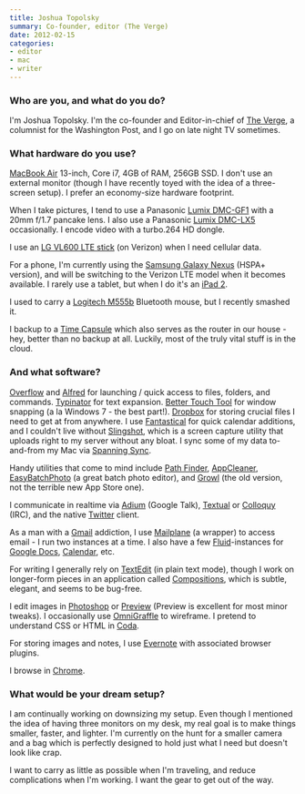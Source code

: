 ```yaml
---
title: Joshua Topolsky
summary: Co-founder, editor (The Verge)
date: 2012-02-15
categories:
- editor
- mac
- writer
---
```


### Who are you, and what do you do?

I'm Joshua Topolsky. I'm the co-founder and Editor-in-chief of [The Verge](http://www.theverge.com/ "A fancy tech news site."), a columnist for the Washington Post, and I go on late night TV sometimes.

### What hardware do you use?

[MacBook Air][macbook-air] 13-inch, Core i7, 4GB of RAM, 256GB SSD. I don't use an external monitor (though I have recently toyed with the idea of a three-screen setup). I prefer an economy-size hardware footprint.

When I take pictures, I tend to use a Panasonic [Lumix DMC-GF1][lumix-dmc-gf1] with a 20mm f/1.7 pancake lens. I also use a Panasonic [Lumix DMC-LX5][lumix-dmc-lx5] occasionally. I encode video with a turbo.264 HD dongle.

I use an [LG VL600 LTE stick][vl600] (on Verizon) when I need cellular data.

For a phone, I'm currently using the [Samsung Galaxy Nexus][galaxy-nexus] (HSPA+ version), and will be switching to the Verizon LTE model when it becomes available. I rarely use a tablet, but when I do it's an [iPad 2][ipad-2].

I used to carry a [Logitech M555b][m555b] Bluetooth mouse, but I recently smashed it. 

I backup to a [Time Capsule][time-capsule] which also serves as the router in our house - hey, better than no backup at all. Luckily, most of the truly vital stuff is in the cloud.

### And what software?

[Overflow][] and [Alfred][] for launching / quick access to files, folders, and commands. [Typinator][] for text expansion. [Better Touch Tool][bettertouchtool] for window snapping (a la Windows 7 - the best part!). [Dropbox][] for storing crucial files I need to get at from anywhere. I use [Fantastical][] for quick calendar additions, and I couldn't live without [Slingshot][], which is a screen capture utility that uploads right to my server without any bloat. I sync some of my data to-and-from my Mac via [Spanning Sync][spanning-sync].

Handy utilities that come to mind include [Path Finder][path-finder], [AppCleaner][], [EasyBatchPhoto][] (a great batch photo editor), and [Growl][] (the old version, not the terrible new App Store one).

I communicate in realtime via [Adium][] (Google Talk), [Textual][] or [Colloquy][] (IRC), and the native [Twitter][twitter-mac] client.

As a man with a [Gmail][] addiction, I use [Mailplane][] (a wrapper) to access email - I run two instances at a time. I also have a few [Fluid][]-instances for [Google Docs][google-docs], [Calendar][google-calendar], etc.

For writing I generally rely on [TextEdit][] (in plain text mode), though I work on longer-form pieces in an application called [Compositions][], which is subtle, elegant, and seems to be bug-free.

I edit images in [Photoshop][] or [Preview][] (Preview is excellent for most minor tweaks). I occasionally use [OmniGraffle][] to wireframe. I pretend to understand CSS or HTML in [Coda][].

For storing images and notes, I use [Evernote][evernote-mac] with associated browser plugins.

I browse in [Chrome][].

### What would be your dream setup?

I am continually working on downsizing my setup. Even though I mentioned the idea of having three monitors on my desk, my real goal is to make things smaller, faster, and lighter. I'm currently on the hunt for a smaller camera and a bag which is perfectly designed to hold just what I need but doesn't look like crap.

I want to carry as little as possible when I'm traveling, and reduce complications when I'm working. I want the gear to get out of the way.

[adium]: https://en.wikipedia.org/wiki/Adium "A multi-protocol chat application for the Mac."
[alfred]: https://www.alfredapp.com/ "A launcher app for the Mac."
[appcleaner]: http://freemacsoft.net/appcleaner/ "A tool for uninstalling applications."
[bettertouchtool]: https://www.boastr.net/ "Mac software to add custom multi-touch gestures."
[chrome]: https://www.google.com/intl/en/chrome/ "A WebKit-based browser, where each tab runs in its own thread."
[coda]: https://panic.com/coda/ "A single-window HTML/web tool for the Mac."
[colloquy]: https://colloquy.app/ "An IRC client for the Mac."
[compositions]: https://apps.apple.com/us/app/compositions/id415573430 "A Dropbox-backed text editor for the Mac."
[dropbox]: https://www.dropbox.com/ "Online syncing and storage."
[easybatchphoto]: http://www.yellowmug.com/easybatchphoto/ "Batch image processing software for the Mac."
[evernote-mac]: https://evernote.com/ "A Mac client for the note/image service."
[fantastical]: https://flexibits.com/fantastical "A calendaring app for the Mac."
[fluid]: https://fluidapp.com/ "A WebKit-based application for creating Site Specific Browsers."
[galaxy-nexus]: http://web.archive.org/web/20210205175044/http://www.google.com/nexus/ "An Android-based smartphone."
[gmail]: https://en.wikipedia.org/wiki/Gmail "Web-based email."
[google-calendar]: https://en.wikipedia.org/wiki/Google_Calendar "A web-based calendar client."
[google-docs]: https://en.wikipedia.org/wiki/Google_Docs "A web-based office suite."
[growl]: https://growl.github.io/growl/ "A notification system for Mac OS X."
[ipad-2]: https://www.apple.com/ipad/ "A tablet device."
[lumix-dmc-gf1]: http://web.archive.org/web/20230407212651/http://www.amazon.com/Panasonic-DMC-GF1-Four-Thirds-Interchangeable-Aspherical/dp/B002MUAEX4/ "A 12.1 megapixel digital camera."
[lumix-dmc-lx5]: https://www.dpreview.com/products/panasonic/compacts/panasonic_dmclx5 "A 10.1 megapixel digital camera."
[m555b]: https://www.logitech.com/en-au/support/bluetooth-mouse-m555b.html "A Bluetooth mouse."
[macbook-air]: https://www.apple.com/macbook-air/ "A very thin laptop."
[mailplane]: https://mailplaneapp.com/ "A Mac desktop client for Gmail."
[omnigraffle]: https://www.omnigroup.com/omnigraffle/ "Diagramming software for the Mac."
[overflow]: https://stuntsoftware.com/overflow/ "A dock application launcher."
[path-finder]: http://web.archive.org/web/20170209074456/http://cocoatech.com:80/pathfinder/ "A replacement for Mac OS X's Finder file browser."
[photoshop]: https://www.adobe.com/products/photoshop.html "A bitmap image editor."
[preview]: https://en.wikipedia.org/wiki/Preview_(Mac_OS) "An image viewer included with Mac OS X."
[slingshot]: https://apps.apple.com/us/app/slingshot/id436819784 "A Mac screenshot to image sharing service app."
[spanning-sync]: http://web.archive.org/web/20170419123951/http://spanningsync.com/ "Software for Mac OS X to sync calendars and contacts with Google's."
[textedit]: http://web.archive.org/web/20200525165141/https://support.apple.com/en-us/HT2523 "A text editor included with Mac OS X."
[textual]: https://www.codeux.com/textual/ "An IRC client for Mac OS X."
[time-capsule]: https://www.apple.com/mac/ "A WiFi access point and backup system."
[twitter-mac]: https://apps.apple.com/us/app/twitter/id409789998 "A Mac client for Twitter."
[typinator]: https://ergonis.com/typinator "Mac software for text snippet shortcuts and auto-typing correction."
[vl600]: http://web.archive.org/web/20220808004810/https://www.lg.com/us/mobile-accessories/lg-VL600 "A 3G/4G dongle."

